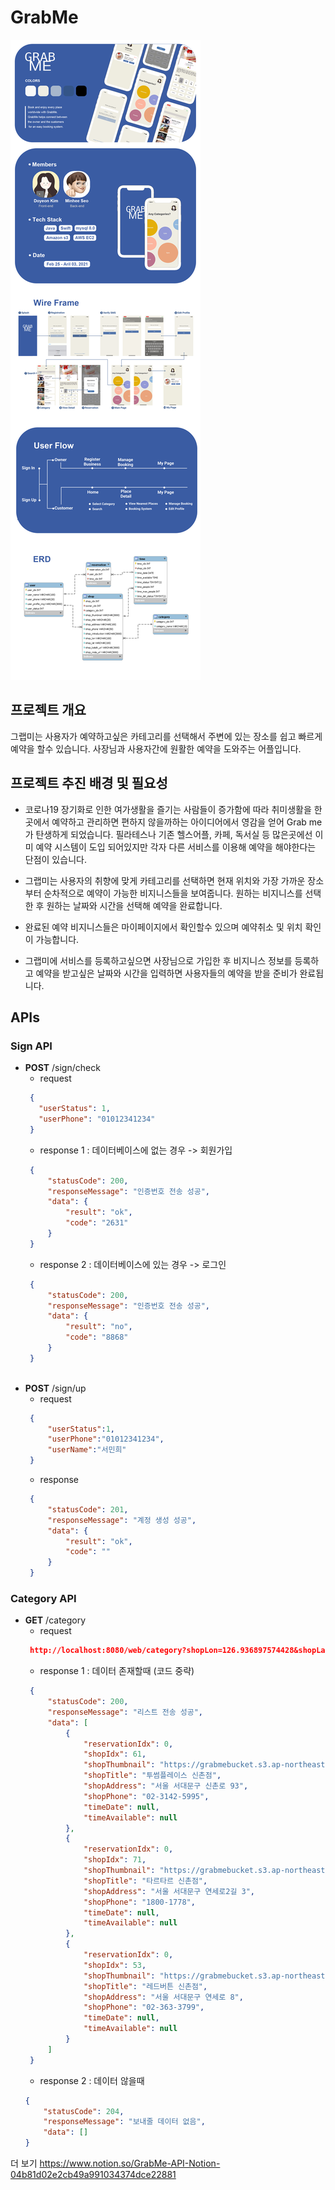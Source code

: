 # GrabMe

![Alt text](/etc/images/GrabMeNew.png)

## 프로젝트 개요

그랩미는 사용자가 예약하고싶은 카테고리를 선택해서 주변에 있는 장소를 쉽고 빠르게 예약을 할수 있습니다.
사장님과 사용자간에 원활한 예약을 도와주는 어플입니다.   
## 프로젝트 추진 배경 및 필요성

* 코로나19 장기화로 인한 여가생활을 즐기는 사람들이 증가함에 따라 취미생활을 한곳에서 예약하고 관리하면 편하지 않을까하는 아이디어에서 영감을 얻어 Grab me 가 탄생하게 되었습니다. 필라테스나 기존 헬스어플, 카페, 독서실 등 많은곳에선 이미 예약 시스템이 도입 되어있지만 각자 다른 서비스를 이용해 예약을 해야한다는 단점이 있습니다.    

* 그랩미는 사용자의 취향에 맞게 카테고리를 선택하면 현재 위치와 가장 가까운 장소부터 순차적으로 예약이 가능한 비지니스들을 보여줍니다. 원하는 비지니스를 선택한 후 원하는 날짜와 시간을 선택해 예약을 완료합니다. 

* 완료된 예약 비지니스들은 마이페이지에서 확인할수 있으며 예약취소 및 위치 확인이 가능합니다. 

* 그랩미에 서비스를 등록하고싶으면 사장님으로 가입한 후 비지니스 정보를 등록하고 예약을 받고싶은 날짜와 시간을 입력하면 사용자들의 예약을 받을 준비가 완료됩니다. 

## APIs
### Sign API
* **POST** /sign/check
  - request
   ```json
    {
      "userStatus": 1,
      "userPhone": "01012341234"
    }
    ```
  - response 1 : 데이터베이스에 없는 경우 -> 회원가입
   ```json
    {
        "statusCode": 200,
        "responseMessage": "인증번호 전송 성공",
        "data": {
            "result": "ok",
            "code": "2631"
        }
    }
    ```
  - response 2 : 데이터베이스에 있는 경우 -> 로그인
   ```json
    {
        "statusCode": 200,
        "responseMessage": "인증번호 전송 성공",
        "data": {
            "result": "no",
            "code": "8868"
        }
    }
    
* **POST** /sign/up
  - request
   ```json
    {
        "userStatus":1,
        "userPhone":"01012341234",
        "userName":"서민희"
    }
    ```
  - response
   ```json
    {
        "statusCode": 201,
        "responseMessage": "계정 생성 성공",
        "data": {
            "result": "ok",
            "code": ""
        }
    }
    ```
### Category API
* **GET** /category
  - request
   ```json
    http://localhost:8080/web/category?shopLon=126.936897574428&shopLat=37.555202179427276&categoryIdx=3&startNum=0
    ```
  - response 1 : 데이터 존재할때 (코드 중략)
   ```json
    {
        "statusCode": 200,
        "responseMessage": "리스트 전송 성공",
        "data": [
            {
                "reservationIdx": 0,
                "shopIdx": 61,
                "shopThumbnail": "https://grabmebucket.s3.ap-northeast-2.amazonaws.com/61.jfif",
                "shopTitle": "투썸플레이스 신촌점",
                "shopAddress": "서울 서대문구 신촌로 93",
                "shopPhone": "02-3142-5995",
                "timeDate": null,
                "timeAvailable": null
            },
            {
                "reservationIdx": 0,
                "shopIdx": 71,
                "shopThumbnail": "https://grabmebucket.s3.ap-northeast-2.amazonaws.com/71.jfif",
                "shopTitle": "타르타르 신촌점",
                "shopAddress": "서울 서대문구 연세로2길 3",
                "shopPhone": "1800-1778",
                "timeDate": null,
                "timeAvailable": null
            },
            {
                "reservationIdx": 0,
                "shopIdx": 53,
                "shopThumbnail": "https://grabmebucket.s3.ap-northeast-2.amazonaws.com/53.jfif",
                "shopTitle": "레드버튼 신촌점",
                "shopAddress": "서울 서대문구 연세로 8",
                "shopPhone": "02-363-3799",
                "timeDate": null,
                "timeAvailable": null
            }
        ]
    }
    ```
   - response 2 : 데이터 않을때
    ```json
    {
        "statusCode": 204,
        "responseMessage": "보내줄 데이터 없음",
        "data": []
    }
    ```
더 보기 <https://www.notion.so/GrabMe-API-Notion-04b81d02e2cb49a991034374dce22881>
